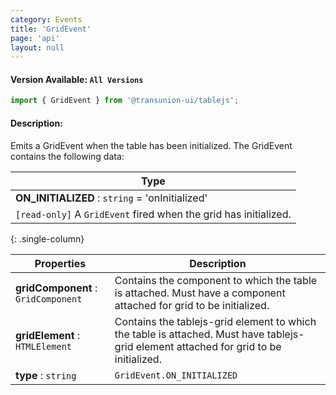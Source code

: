 ```yaml
---
category: Events
title: 'GridEvent'
page: 'api'
layout: null
---
```


#### Version Available: `All Versions`

```typescript
import { GridEvent } from '@transunion-ui/tablejs';
```

#### Description:

Emits a GridEvent when the table has been initialized. The GridEvent contains the following data:

| Type          | 
| ------------- |
| **ON_INITIALIZED** : `string` = 'onInitialized' 
| `[read-only]` A `GridEvent` fired when the grid has initialized. |
{: .single-column}

| Properties    | Description   |
| ------------- | ------------- |
| **gridComponent** : `GridComponent` | Contains the component to which the table is attached. Must have a component attached for grid to be initialized. |
| **gridElement** : `HTMLElement` | Contains the tablejs-grid element to which the table is attached. Must have tablejs-grid element attached for grid to be initialized. |
| **type** : `string` | `GridEvent.ON_INITIALIZED` |
